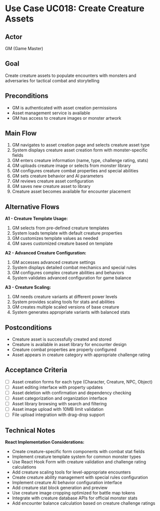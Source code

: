 # Use Case UC018: Create Creature Assets

## Actor
GM (Game Master)

## Goal
Create creature assets to populate encounters with monsters and adversaries for tactical combat and storytelling

## Preconditions
- GM is authenticated with asset creation permissions
- Asset management service is available
- GM has access to creature images or monster artwork

## Main Flow
1. GM navigates to asset creation page and selects creature asset type
2. System displays creature asset creation form with monster-specific fields
3. GM enters creature information (name, type, challenge rating, stats)
4. GM uploads creature image or selects from monster library
5. GM configures creature combat properties and special abilities
6. GM sets creature behavior and AI parameters
7. GM reviews creature asset configuration
8. GM saves new creature asset to library
9. Creature asset becomes available for encounter placement

## Alternative Flows
**A1 - Creature Template Usage:**
1. GM selects from pre-defined creature templates
2. System loads template with default creature properties
3. GM customizes template values as needed
4. GM saves customized creature based on template

**A2 - Advanced Creature Configuration:**
1. GM accesses advanced creature settings
2. System displays detailed combat mechanics and special rules
3. GM configures complex creature abilities and behaviors
4. System validates advanced configuration for game balance

**A3 - Creature Scaling:**
1. GM needs creature variants at different power levels
2. System provides scaling tools for stats and abilities
3. GM creates multiple scaled versions of base creature
4. System generates appropriate variants with balanced stats

## Postconditions
- Creature asset is successfully created and stored
- Creature is available in asset library for encounter design
- Creature combat properties are properly configured
- Asset appears in creature category with appropriate challenge rating

## Acceptance Criteria
- [ ] Asset creation forms for each type (Character, Creature, NPC, Object)
- [ ] Asset editing interface with property updates
- [ ] Asset deletion with confirmation and dependency checking
- [ ] Asset categorization and organization interface
- [ ] Asset library browsing with search and filtering
- [ ] Asset image upload with 10MB limit validation
- [ ] File upload integration with drag-drop support

## Technical Notes
**React Implementation Considerations:**
- Create creature-specific form components with combat stat fields
- Implement creature template system for common monster types
- Use React Hook Form with creature validation and challenge rating calculations
- Add creature scaling tools for level-appropriate encounters
- Create creature ability management with special rules configuration
- Implement creature AI behavior configuration interface
- Add creature stat block generation and preview
- Use creature image cropping optimized for battle map tokens
- Integrate with creature database APIs for official monster stats
- Add encounter balance calculation based on creature challenge ratings